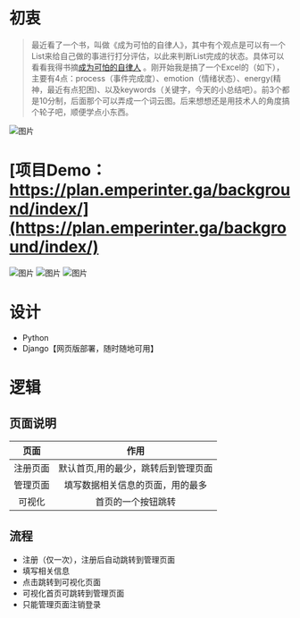 


# 初衷

> 最近看了一个书，叫做《成为可怕的自律人》，其中有个观点是可以有一个List来给自己做的事进行打分评估，以此来判断List完成的状态。具体可以看看我得书摘[成为可怕的自律人](https://www.emperinter.info/2022/01/12/triggers-creating-behavior-that-lasts-becoming-the-person-you-want-to-be/) 。刚开始我是搞了一个Excel的（如下），主要有4点：process（事件完成度）、emotion（情绪状态）、energy(精神，最近有点犯困)、以及keywords（关键字，今天的小总结吧）。前3个都是10分制，后面那个可以弄成一个词云图。后来想想还是用技术人的角度搞个轮子吧，顺便学点小东西。

![图片](https://user-images.githubusercontent.com/20177836/149657815-798f1e57-4b49-4c25-a874-aeebbf868761.png)

# [项目Demo：https://plan.emperinter.ga/background/index/](https://plan.emperinter.ga/background/index/)

![图片](https://user-images.githubusercontent.com/20177836/150451472-1bd5173e-000d-46ed-b37c-d314e16760c6.png)
![图片](https://user-images.githubusercontent.com/20177836/150451231-b485de81-e17c-4364-acc7-e8ddc0e47474.png)
![图片](https://user-images.githubusercontent.com/20177836/150451184-5b6a3f4a-8ce9-4881-9cf0-9c79e8e5c970.png)

# 设计

- Python
- Django【网页版部署，随时随地可用】


# 逻辑

## 页面说明

| 页面 | 作用 |
|:---:|:---:|
| 注册页面 | 默认首页,用的最少，跳转后到管理页面 |
| 管理页面 | 填写数据相关信息的页面，用的最多 |
| 可视化 | 首页的一个按钮跳转 |

## 流程

- 注册（仅一次），注册后自动跳转到管理页面
- 填写相关信息
- 点击跳转到可视化页面
- 可视化首页可跳转到管理页面
- 只能管理页面注销登录
